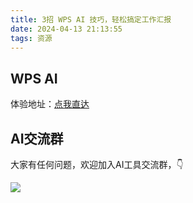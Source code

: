 ```yaml
---
title: 3招 WPS AI 技巧，轻松搞定工作汇报
date: 2024-04-13 21:13:55
tags: 资源
---
```


## WPS AI

体验地址：[点我直达](https://ai.wps.cn/landing?position=wps-ai-landing-word-energy&from=bgzs)

## AI交流群


大家有任何问题，欢迎加入AI工具交流群，👇

![](https://cos.python-office.com/group/ai-group.jpg)